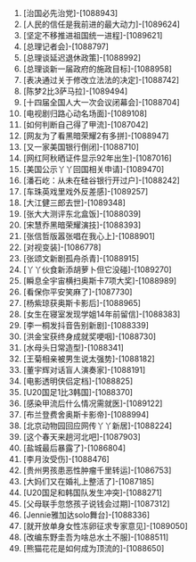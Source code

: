 
1. [治国必先治党]-[1088943]
1. [人民的信任是我前进的最大动力]-[1089624]
1. [坚定不移推进祖国统一进程]-[1089621]
1. [总理记者会]-[1088797]
1. [总理谈延迟退休政策]-[1088992]
1. [总理谈新一届政府的施政目标]-[1088958]
1. [表决通过关于修改立法法的决定]-[1088742]
1. [陈梦2比3萨马拉]-[1089494]
1. [十四届全国人大一次会议闭幕会]-[1088704]
1. [电视剧归路心动名场面]-[1089108]
1. [如何判断自己得了甲流]-[1087042]
1. [网友为了看黑暗荣耀2有多拼]-[1088947]
1. [又一家美国银行倒闭]-[1088710]
1. [网红阿秋晒证件显示92年出生]-[1087016]
1. [美国公示丫丫回国相关申请]-[1089470]
1. [潘石屹：从未在硅谷银行开过户]-[1088242]
1. [车珠英戏里戏外反差感]-[1089257]
1. [大江健三郎去世]-[1089348]
1. [张大大测评东北盒饭]-[1088039]
1. [宋慧乔黑暗荣耀演技]-[1088393]
1. [张信哲版嚣张唱在我心上]-[1088901]
1. [对视变装]-[1086778]
1. [张颂文新剧孤舟杀青]-[1088915]
1. [丫丫伙食新添胡萝卜但它没碰]-[1089270]
1. [瞬息全宇宙横扫奥斯卡7项大奖]-[1088989]
1. [看保你平安笑麻了]-[1087730]
1. [杨紫琼获奥斯卡影后]-[1088965]
1. [女生在寝室发现学姐14年前留信]-[1088383]
1. [李一桐发抖音告别新剧]-[1088339]
1. [洪金宝获终身成就奖哽咽]-[1088730]
1. [水母头日常造型]-[1088341]
1. [王菊相亲被男生说太强势]-[1088182]
1. [董宇辉对话盲人演奏家]-[1088191]
1. [电影透明侠侣定档]-[1088825]
1. [U20国足1比3韩国]-[1088370]
1. [感染甲流后什么情况需就医]-[1089122]
1. [布兰登费舍奥斯卡影帝]-[1088994]
1. [北京动物园回应网传丫丫新居]-[1088224]
1. [这个春天来趟河北吧]-[1087903]
1. [盐城最后暴露了]-[1086804]
1. [李月汝受伤]-[1088476]
1. [贵州男孩患恶性肿瘤千里转运]-[1086753]
1. [大妈们又在婚礼上整活了]-[1087185]
1. [U20国足和韩国队发生冲突]-[1088271]
1. [父母联手忽悠孩子说钱会过期]-[1087312]
1. [Jennie雅加达solo舞台]-[1088336]
1. [就开放单身女性冻卵征求专家意见]-[1089050]
1. [改编东野圭吾为啥总水土不服]-[1088511]
1. [熊猫花花是如何成为顶流的]-[1088650]
